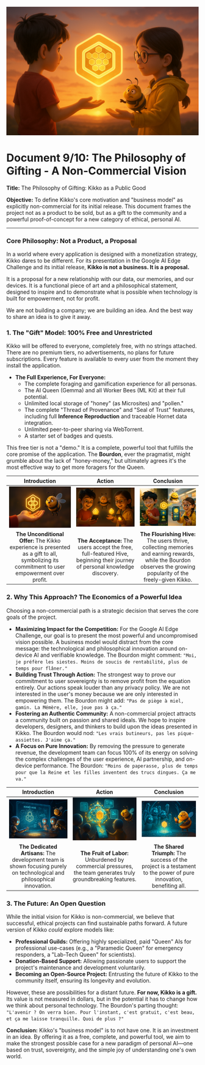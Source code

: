 <p align="center">
  <img src="illustrations/doc09_banner.png" alt="A wide, cinematic banner image for the 'Philosophy of Gifting' document, rendered in a 3D animation movie style. The scene shows two children, Hiro (boy, red t-shirt) and Léa (girl, glasses, yellow raincoat), standing together and looking out at a beautiful, expansive landscape at sunset. A large, glowing Kikko Hive icon floats gently between them, held in their open, welcoming hands, symbolizing a shared, free gift to the community. The plump Bourdon character hovers nearby, looking a bit bewildered but content with this 'no profit' strategy. The overall atmosphere is one of hope, generosity, and empowerment.">
</p>

# Document 9/10: The Philosophy of Gifting - A Non-Commercial Vision

**Title:** The Philosophy of Gifting: Kikko as a Public Good

**Objective:** To define Kikko's core motivation and "business model" as explicitly non-commercial for its initial release. This document frames the project not as a product to be sold, but as a gift to the community and a powerful proof-of-concept for a new category of ethical, personal AI.

---

### **Core Philosophy: Not a Product, a Proposal**

In a world where every application is designed with a monetization strategy, Kikko dares to be different. For its presentation in the Google AI Edge Challenge and its initial release, **Kikko is not a business. It is a proposal.**

It is a proposal for a new relationship with our data, our memories, and our devices. It is a functional piece of art and a philosophical statement, designed to inspire and to demonstrate what is possible when technology is built for empowerment, not for profit.

We are not building a company; we are building an idea. And the best way to share an idea is to give it away.

### **1. The "Gift" Model: 100% Free and Unrestricted**

Kikko will be offered to everyone, completely free, with no strings attached. There are no premium tiers, no advertisements, no plans for future subscriptions. Every feature is available to every user from the moment they install the application.

*   **The Full Experience, For Everyone:**
    *   The complete foraging and gamification experience for all personas.
    *   The AI Queen (Gemma) and all Worker Bees (ML Kit) at their full potential.
    *   Unlimited local storage of "honey" (as Microsites) and "pollen."
    *   The complete "Thread of Provenance" and "Seal of Trust" features, including full **Inference Reproduction** and traceable Hornet data integration.
    *   Unlimited peer-to-peer sharing via WebTorrent.
    *   A starter set of badges and quests.

This free tier is not a "demo." It is a complete, powerful tool that fulfills the core promise of the application. The **Bourdon**, ever the pragmatist, might grumble about the lack of "honey-money," but ultimately agrees it's the most effective way to get more foragers for the Queen.

| Introduction | Action | Conclusion |
| :---: | :---: | :---: |
| <img src="illustrations/gift_intro.png" alt="Cinematic 3D render, animation movie style. A beautiful, glowing Kikko Hive icon is held in an open, welcoming human hand, symbolizing a free gift to the user. The Bourdon hovers nearby, looking a bit bewildered by this 'no profit' strategy."> | <img src="illustrations/gift_action.png" alt="Cinematic 3D render, animation movie style. Two children, Hiro (boy, red t-shirt) and Léa (girl, glasses, yellow raincoat), look on with wonder as they each receive a glowing Hive icon on their phones, which begin to glow with a warm, personal light. The Bourdon shrugs, acknowledging the transfer."> | <img src="illustrations/gift_conclusion.png" alt="Cinematic 3D render, animation movie style, viewed from over their shoulders. Hiro and Léa are now happily foraging on their phones in their respective worlds (garden and supermarket), their Hives fully functional, collecting golden pollen and earning shiny badges. The Bourdon floats lazily on a cloud of Honey Points, looking smug about the successful viral spread."> |
| **The Unconditional Offer:** The Kikko experience is presented as a gift to all, symbolizing its commitment to user empowerment over profit. | **The Acceptance:** The users accept the free, full-featured Hive, beginning their journey of personal knowledge discovery. | **The Flourishing Hive:** The users thrive, collecting memories and earning rewards, while the Bourdon observes the growing popularity of the freely-given Kikko. |

### **2. Why This Approach? The Economics of a Powerful Idea**

Choosing a non-commercial path is a strategic decision that serves the core goals of the project.

*   **Maximizing Impact for the Competition:** For the Google AI Edge Challenge, our goal is to present the most powerful and uncompromised vision possible. A business model would distract from the core message: the technological and philosophical innovation around on-device AI and verifiable knowledge. The Bourdon might comment: `"Moi, je préfère les siestes. Moins de soucis de rentabilité, plus de temps pour flâner."`
*   **Building Trust Through Action:** The strongest way to prove our commitment to user sovereignty is to remove profit from the equation entirely. Our actions speak louder than any privacy policy. We are not interested in the user's money because we are only interested in empowering them. The Bourdon might add: `"Pas de piège à miel, gamin. La Mémère, elle, joue pas à ça."`
*   **Fostering an Authentic Community:** A non-commercial project attracts a community built on passion and shared ideals. We hope to inspire developers, designers, and thinkers to build upon the ideas presented in Kikko. The Bourdon would nod: `"Les vrais butineurs, pas les pique-assiettes. J'aime ça."`
*   **A Focus on Pure Innovation:** By removing the pressure to generate revenue, the development team can focus 100% of its energy on solving the complex challenges of the user experience, AI partnership, and on-device performance. The Bourdon: `"Moins de paperasse, plus de temps pour que la Reine et les filles inventent des trucs dingues. Ça me va."`

| Introduction | Action | Conclusion |
| :---: | :---: | :---: |
| <img src="illustrations/pure_innovation_intro.png" alt="Cinematic 3D render, animation movie style. The development team (represented by stylized, glowing robot figures) works intensely on a holographic blueprint of the Kikko Hive, including schematics for inference reproduction. The Bourdon yawns lazily nearby, observing."> | <img src="illustrations/pure_innovation_action.png" alt="Cinematic 3D render, animation movie style. The blueprint transforms into a vibrant, fully functional 3D Hive, pulsing with energy. New, innovative features (like glowing Thread of Provenance links and multi-language Microsite previews) are visibly highlighted."> | <img src="illustrations/pure_innovation_conclusion.png" alt="Cinematic 3D render, animation movie style. The development team looks satisfied, raising their hands in triumph. The Bourdon, now sporting a tiny, proud sash, sips a digital cocktail, signifying success achieved through pure innovation."> |
| **The Dedicated Artisans:** The development team is shown focusing purely on technological and philosophical innovation. | **The Fruit of Labor:** Unburdened by commercial pressures, the team generates truly groundbreaking features. | **The Shared Triumph:** The success of the project is a testament to the power of pure innovation, benefiting all. |

### **3. The Future: An Open Question**

While the initial vision for Kikko is non-commercial, we believe that successful, ethical projects can find sustainable paths forward. A future version of Kikko *could* explore models like:

*   **Professional Guilds:** Offering highly specialized, paid "Queen" AIs for professional use-cases (e.g., a "Paramedic Queen" for emergency responders, a "Lab-Tech Queen" for scientists).
*   **Donation-Based Support:** Allowing passionate users to support the project's maintenance and development voluntarily.
*   **Becoming an Open-Source Project:** Entrusting the future of Kikko to the community itself, ensuring its longevity and evolution.

However, these are possibilities for a distant future. **For now, Kikko is a gift.** Its value is not measured in dollars, but in the potential it has to change how we think about personal technology. The Bourdon's parting thought: `"L'avenir ? On verra bien. Pour l'instant, c'est gratuit, c'est beau, et ça me laisse tranquille. Quoi de plus ?"`

**Conclusion:**
Kikko's "business model" is to not have one. It is an investment in an idea. By offering it as a free, complete, and powerful tool, we aim to make the strongest possible case for a new paradigm of personal AI—one based on trust, sovereignty, and the simple joy of understanding one's own world.